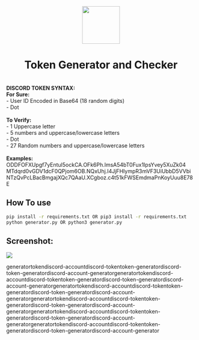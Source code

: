 <div align="center">
<img 
height="100px" 
width="100px"
src="https://camo.githubusercontent.com/4b028e8e841f57ee96b472fa88ea7ed66ddd3720/687474703a2f2f692e696d6775722e636f6d2f65597779386c632e706e67"
></img>
<h1>Token Generator and Checker</h1><br>
</div>
<b>DISCORD TOKEN SYNTAX:</b><br />
<b>For Sure:</b><br />
- User ID Encoded in Base64 (18 random digits) <br />
- Dot<br>  
<br />
<b>To Verify:</b><br />  
- 1 Uppercase letter<br>
- 5 numbers and uppercase/lowercase letters<br>
- Dot<br>
- 27 Random numbers and uppercase/lowercase letters  <br>
<br />
<b>Examples:</b><br /> 
ODDFOFXUpgf7yEntul5ockCA.OFk6Ph.lmsA54bT0Fux1IpsYvey5XuZk04  
MTdqrd0vGDV1dcF0QPjom6OB.NQxUhj.I4JjFHIympR3mVF3UiUbbD5VVbi  
NTzQvPcLBacBmgajXQc7QAaU.XCgboz.c4t51kFWSEmdmaPnKoyUuu8E78E  

## How To use
```bash
pip install -r requirements.txt OR pip3 install -r requirements.txt
python generator.py OR python3 generator.py
```

## Screenshot:  <br>
<img src="https://i.imgur.com/jObazLm.png"></img><br>

generatortokendiscord-accountdiscord-tokentoken-generatordiscord-token-generatordiscord-account-generatorgeneratortokendiscord-accountdiscord-tokentoken-generatordiscord-token-generatordiscord-account-generatorgeneratortokendiscord-accountdiscord-tokentoken-generatordiscord-token-generatordiscord-account-generatorgeneratortokendiscord-accountdiscord-tokentoken-generatordiscord-token-generatordiscord-account-generatorgeneratortokendiscord-accountdiscord-tokentoken-generatordiscord-token-generatordiscord-account-generatorgeneratortokendiscord-accountdiscord-tokentoken-generatordiscord-token-generatordiscord-account-generator
